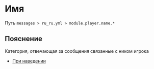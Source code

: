 # Имя
Путь `messages > ru_ru.yml > module.player.name.*`

## Пояснение
Категория, отвечающая за сообщения связанные с ником игрока
- [При наведении](/ru/messages/ru_ru/module/player/name/hover/)
